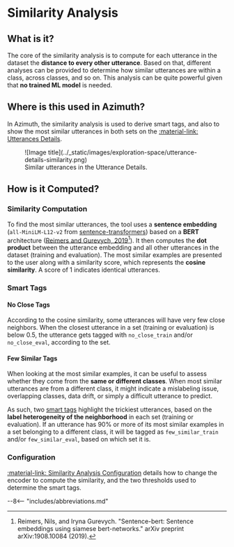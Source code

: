 # Similarity Analysis

## What is it?

The core of the similarity analysis is to compute for each utterance in the dataset the **distance
to every other utterance**. Based on that, different analyses can be provided to determine how
similar utterances are within a class, across classes, and so on. This analysis can be quite
powerful given that **no trained ML model** is needed.

## Where is this used in Azimuth?

In Azimuth, the similarity analysis is used to derive smart tags, and also to show the most similar
utterances in both sets on
the [:material-link: Utterances Details](../user-guide/exploration-space/utterance-details.md).

<figure markdown>
  ![Image title](../_static/images/exploration-space/utterance-details-similarity.png)
  <figcaption>Similar utterances in the Utterance Details.</figcaption>
</figure>

## How is it Computed?

### Similarity Computation

To find the most similar utterances, the tool uses a **sentence embedding** (`all-MiniLM-L12-v2`
from [sentence-transformers](https://github.com/UKPLab/sentence-transformers)) based on a **BERT**
architecture ([Reimers and Gurevych, 2019](https://arxiv.org/abs/1908.10084)[^1]). It then computes
the **dot product** between the utterance embedding and all other utterances in the dataset
(training and evaluation). The most similar examples are presented to the user along with a
similarity score, which represents the **cosine similarity**. A score of 1 indicates identical
utterances.

### Smart Tags

#### No Close Tags

According to the cosine similarity, some utterances will have very few close neighbors. When the
closest utterance in a set (training or evaluation) is below 0.5, the utterance gets tagged with
`no_close_train` and/or `no_close_eval`, according to the set.

#### Few Similar Tags

When looking at the most similar examples, it can be useful to assess whether they come from the
**same or different classes**. When most similar utterances are from a different class, it might
indicate a mislabeling issue, overlapping classes, data drift, or simply a difficult utterance to
predict.

As such, two [smart tags](./smart-tags.md) highlight the trickiest utterances, based on the **label
heterogeneity of the neighborhood** in each set (training or evaluation). If an utterance has 90% or
more of its most similar examples in a set belonging to a different class, it will be tagged
as `few_similar_train` and/or `few_similar_eval`, based on which set it is.

### Configuration

[:material-link: Similarity Analysis Configuration](../reference/configuration/analyses/similarity.md)
details how to change the encoder to compute the similarity, and the two thresholds used to
determine the smart tags.

[^1]: Reimers, Nils, and Iryna Gurevych. "Sentence-bert: Sentence embeddings using siamese
bert-networks." arXiv preprint arXiv:1908.10084 (2019).

--8<-- "includes/abbreviations.md"

